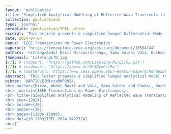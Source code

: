 ```yaml
---
layout: 'publication'
title: "Simplified Analytical Modeling of Reflected Wave Transients in Cable-Connected VSI-Based Motor Drives With Output Reactor"
collection: publications
type: 'journal'
permalink: /publication/TPEL_Letter
excerpt: 'This article presents a simplified lumped Differential Mode (DM) model for estimating slew rates (dv/dt and di/dt) and peaks of reflected wave transients in two-level motor drive with output reactor.'
date: 2024-07-04
venue: 'IEEE Transactions on Power Electronics'
paperurl: 'https://ieeexplore.ieee.org/abstract/document/10584144'
authors: '<strong>Abdul Basit Mirza</strong>, Sama Salehi Vala, Kushan Choksi and <a href="https://www.stonybrook.edu/commcms/electrical/people/-core_faculty/luo_fang">Fang Luo</a>'
thumbnail: 'LifelongLfD.jpg'
[//]: # (codeurl: 'https://github.com/Lifelong-ML/ELIRL.git')
[//]: # (videourl: 'https://youtu.be/Of5OyuOrePw')
[//]: # (posterurl: 'https://www.seas.upenn.edu/~eeaton/papers/Mendez2018Lifelong-poster.pdf')
abstract: 'This letter proposes a simplified lumped analytical model to investigate reflected wave phenomenon (RWP) in a two-level voltage source inverter-based motor drive with an output reactor. RWP causes motor side overvoltage and drive side overcurrent. The output reactor at the drive side is a preferred RWP mitigation approach for its simplicity. However, existing RWP modeling approaches, for reactor design purposes, rely on complex cable and motor circuit models, requiring time-consuming simulations or are oversimplified, neglecting motor impedance and drive&#39;s output slew rate dv/dt . To address this, the proposed model incorporates a condensed motor model and a ramp edge source for the drive output. It is solved to obtain closed-form expressions for estimating the slew rate of overvoltage and overcurrent transients and their respective peak values. Finally, the derived expressions are validated through double pulse tests on a silicon carbide-based hardware prototype for different cable lengths and reactor values.'
bibtex: '@ARTICLE{MirzaRWP2024,
<br> author={Mirza, Abdul Basit and Vala, Sama Salehi and Choksi, Kushan and Luo, Fang},
<br> journal={IEEE Transactions on Power Electronics},  
<br> title={Simplified Analytical Modeling of Reflected Wave Transients in Cable-Connected VSI-Based Motor Drives With Output Reactor},  
<br> year={2024},
<br> volume={39},
<br> number={10},
<br> pages={11986-11990},
<br> doi={10.1109/TPEL.2024.3422324}
<br>}'
---
```


